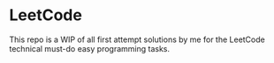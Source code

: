 # LeetCode
This repo is a WIP of all first attempt solutions by me for the LeetCode technical must-do easy programming tasks.
